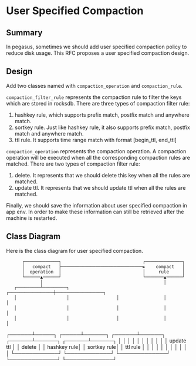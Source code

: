 # User Specified Compaction

## Summary

In pegasus, sometimes we should add user specified compaction policy to reduce disk usage. This RFC proposes a user specified compaction design.

## Design

Add two classes named with `compaction_operation` and `compaction_rule`.

`compaction_filter_rule` represents the compaction rule to filter the keys which are stored in rocksdb.
There are three types of compaction filter rule:
1. hashkey rule, which supports prefix match, postfix match and anywhere match.
2. sortkey rule. Just like hashkey rule, it also supports prefix match, postfix match and anywhere match.
3. ttl rule. It supports time range match with format [begin_ttl, end_ttl]

`compaction_operation` represents the compaction operation. A compaction operation will be executed when all the corresponding compaction rules are matched.
There are two types of compaction filter rule:
1. delete. It represents that we should delete this key when all the rules are matched.
2. update ttl. It represents that we should update ttl when all the rules are matched.

Finally, we should save the information about user specified compaction in app env. In order to make these information can still be retrieved after the machine is restarted.

## Class Diagram

Here is the class diagram for user specified compaction.

          ┌─────────────┐                               ┌──────────────┐
          │   compact   ├───────────────────────────────►    compact   │
          │  operation  │                               │     rule     │
          └──────▲──────┘                               └───────▲──────┘
                 │                                              │
       ┌─────────┴─────────┐                  ┌─────────────────┼──────────────────┐
       │                   │                  │                 │                  │
       │                   │                  │                 │                  │
       │                   │                  │                 │                  │
┌──────┴─────┐       ┌─────┴──────┐    ┌──────┴──────┐   ┌──────┴──────┐    ┌──────┴──────┐
│            │       │            │    │             │   │             │    │             │
│ update ttl │       │   delete   │    │ hashkey rule│   │ sortkey rule│    │   ttl rule  │
│            │       │            │    │             │   │             │    │             │
└────────────┘       └────────────┘    └─────────────┘   └─────────────┘    └─────────────┘

